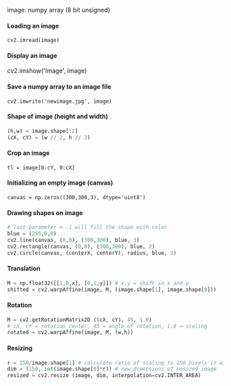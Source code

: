 
image: numpy array (8 bit unsigned)

#### Loading an image
`cv2.imread(image)`

#### Display an image
cv2.imshow('Image', image)

#### Save a numpy array to an image file
`cv2.imwrite('newimage.jpg', image)`

#### Shape of image (height and width)
```python
(h,w) = image.shape[:2]
(cX, cY) = (w // 2, h // 2)
```

#### Crop an image
`tl = image[0:cY, 0:cX]`

#### Initializing an empty image (canvas)
`canvas = np.zeros((300,300,3), dtype='uint8')`

#### Drawing shapes on image
```python
# last parameter = -1 will fill the shape with color
blue = (255,0,0)
cv2.line(canvas, (0,0), (300,300), blue, 3)
cv2.rectangle(canvas, (0,0), (300,300), blue, 2)
cv2.circle(canvas, (centerX, centerY), radius, blue, 3)
```
#### Translation
```python
M = np.float32([[1,0,x], [0,1,y]]) # x,y = shift in x and y
shifted = cv2.warpAffine(image, M, (image.shape[1], image.shape[0]))
```
#### Rotation
```python
M = cv2.getRotationMatrix2D ((cX, cY), 45, 1.0)
# cX, cY = rotation center, 45 = angle of rotation, 1.0 = scaling
rotated = cv2.warpAffine(image, M, (w,h))
```
#### Resizing
```python
r = 150/image.shape[1] # calculate ratio of scaling to 150 pixels in width
dim = (150, int(image.shape[0]*r)) # new dimensions of resized image
resized = cv2.resize (image, dim, interpolation=cv2.INTER_AREA)


```
